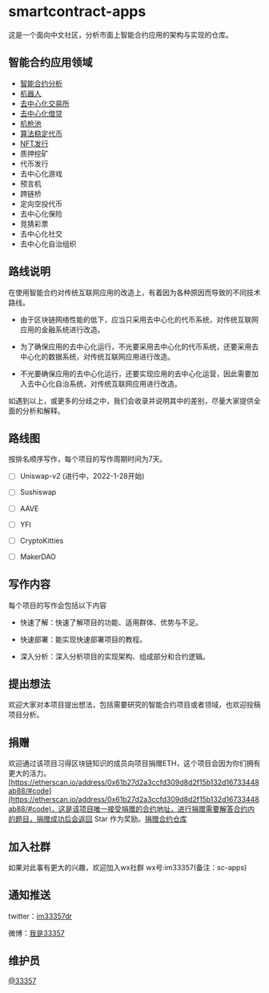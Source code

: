 # smartcontract-apps

这是一个面向中文社区，分析市面上智能合约应用的架构与实现的仓库。

## 智能合约应用领域

- [智能合约分析](./Event/README.md)
- [机器人](./Robot/README.md)
- [去中心化交易所](./DEX/README.md)
- [去中心化借贷](./Loan/README.md)
- [机枪池](./GunPool/README.md)
- [算法稳定代币](./StableCoin/README.md)
- [NFT发行](./NFT/README.md)
- 质押挖矿
- 代币发行
- 去中心化游戏
- 预言机
- 跨链桥
- 定向空投代币
- 去中心化保险
- 竞猜彩票
- 去中心化社交
- 去中心化自治组织

## 路线说明

在使用智能合约对传统互联网应用的改造上，有着因为各种原因而导致的不同技术路线。

- 由于区块链网络性能的低下，应当只采用去中心化的代币系统，对传统互联网应用的金融系统进行改造。

- 为了确保应用的去中心化运行，不光要采用去中心化的代币系统，还要采用去中心化的数据系统，对传统互联网应用进行改造。

- 不光要确保应用的去中心化运行，还要实现应用的去中心化运营，因此需要加入去中心化自治系统，对传统互联网应用进行改造。

如遇到以上，或更多的分歧之中，我们会收录并说明其中的差别，尽量大家提供全面的分析和解释。

## 路线图

按排名顺序写作，每个项目的写作周期时间为7天。

- [ ] Uniswap-v2  (进行中，2022-1-28开始)

- [ ] Sushiswap

- [ ] AAVE

- [ ] YFI

- [ ] CryptoKitties

- [ ] MakerDAO

## 写作内容

每个项目的写作会包括以下内容

- 快速了解：快速了解项目的功能、适用群体、优势与不足。

- 快速部署：能实现快速部署项目的教程。

- 深入分析：深入分析项目的实现架构、组成部分和合约逻辑。

## 提出想法

欢迎大家对本项目提出想法，包括需要研究的智能合约项目或者领域，也欢迎投稿项目分析。

## 捐赠

欢迎通过该项目习得区块链知识的成员向项目捐赠ETH，这个项目会因为你们拥有更大的活力。[https://etherscan.io/address/0x61b27d2a3ccfd309d8d2f15b132d16733448ab88/#code](https://etherscan.io/address/0x61b27d2a3ccfd309d8d2f15b132d16733448ab88/#code)，这是该项目唯一接受捐赠的合约地址，进行捐赠需要解答合约内的题目，捐赠成功后会返回 Star 作为奖励。[捐赠合约仓库](https://github.com/33357/sc-apps-donate-contract)

## 加入社群

如果对此事有更大的兴趣，欢迎加入wx社群
wx号:im33357(备注：sc-apps)

## 通知推送

twitter：[im33357dr](https://twitter.com/im33357dr)

微博：[我是33357](https://weibo.com/u/5933263714)

## 维护员

[@33357](https://github.com/33357)



